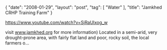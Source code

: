 {
   "date": "2008-01-29",
   "layout": "post",
   "tag": [
      "Water"
   ],
   "title": "Jamkhed CRHP Training Farm"
}

https://www.youtube.com/watch?v=SjRaUlxog_w  

visit www.jamkhed.org for more information) Located in a semi-arid, very drought-prone area, with fairly flat land and poor, rocky soil, the local farmers o...